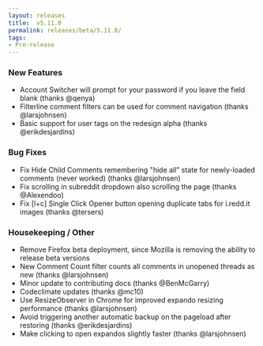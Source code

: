 ```yaml
---
layout: releases
title:  v5.11.0
permalink: releases/beta/5.11.0/
tags:
- Pre-release
---
```


### New Features

- Account Switcher will prompt for your password if you leave the field blank (thanks @qenya)
- Filterline comment filters can be used for comment navigation (thanks @larsjohnsen)
- Basic support for user tags on the redesign alpha (thanks @erikdesjardins)

### Bug Fixes

- Fix Hide Child Comments remembering "hide all" state for newly-loaded comments (never worked) (thanks @larsjohnsen)
- Fix scrolling in subreddit dropdown also scrolling the page (thanks @Alexendoo)
- Fix [l+c] Single Click Opener button opening duplicate tabs for i.redd.it images (thanks @tersers)

### Housekeeping / Other

- Remove Firefox beta deployment, since Mozilla is removing the ability to release beta versions
- New Comment Count filter counts all comments in unopened threads as new (thanks @larsjohnsen)
- Minor update to contributing docs (thanks @BenMcGarry)
- Codeclimate updates (thanks @mc10)
- Use ResizeObserver in Chrome for improved expando resizing performance (thanks @larsjohnsen)
- Avoid triggering another automatic backup on the pageload after restoring (thanks @erikdesjardins)
- Make clicking to open expandos slightly faster (thanks @larsjohnsen)
